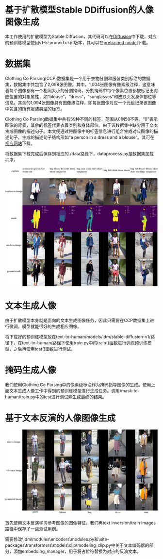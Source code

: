 # 基于扩散模型Stable DDiffusion的人像图像生成

本工作使用的扩散模型为Stable Diffusion，其代码可以在[Diffusion](https://github.com/CompVis/stable-diffusion)中下载，对应的预训练模型使用v1-5-pruned.ckpt版本，其可以在[pretrained model](https://huggingface.co/runwayml/stable-diffusion-v1-5/blob/main/v1-5-pruned.ckpt)下载。

# 数据集

Clothing Co Parsing(CCP)数据集是一个用于衣物分割和服装类别标注的数据集，数据集中共包含了2,098张图像。其中，1,004张图像有像素级注释，这意味着每个图像都有一个相同大小的分割掩码，分割掩码中每个像素位置都被标记出对应位置的对象属性，如“blouse”，“dress”，“sunglasses”和皮肤头发身体部位等信息。其余的1,094张图像具有图像级注释，即每张图像对应一个元组记录该图像中包含的所有服装类型的标签。

Clothing Co Parsing数据集中共有59种不同的标签，范围从0到58不等。“0”表示图像的背景，其余的标签代表衣着类别和身体部位。由于该数据集中缺少用于文本生成图像的描述句子。本文便通过将图像中的标签信息进行组合生成对应图像的描述句子。生成的描述句子结构形如“a person in a dress and a blouse”。其可在[相应网站](https://github.com/bearpaw/clothing-co-parsing)下载。

将数据集下载完成后保存到相应的./data路径下，dataprocess.py是数据集加载程序。

![结果图](/fig16.png)

# 文本生成人像

由于扩散模型本身就是面向的文本生成图像任务，因此只需要在CCP数据集上进行微调，模型就能很好的生成相应图像。

将下载好的预训练模型放在text-to-human/models/ldm/stable-diffusion-v1/路径下，在text-to-human/路径下使用train.py中的train()函数进行训练预训练模型，之后再使用test()函数进行测试。

# 掩码生成人像

我们使用Clothing Co Parsing中的像素级标注作为掩码指导图像的生成。使用上面文本生成人像工作中得到的预训练模型进行生成任务。调用/mask-to-human/train.py中的test进行测试能生成最终的结果。

# 基于文本反演的人像图像生成

![结果图](/fig17.png)

首先使用文本反演学习参考图像的图像特征，我们再text inversion/train images路径中保存了一些测试用例。

需要修改\ldm\modules\encoders\modules.py和\site-packages\transformers\models\clip\modeling_clip.py中关于文本编码器的部分，添加embedding_manager，用于将占位符替换为对应的反演文本。
